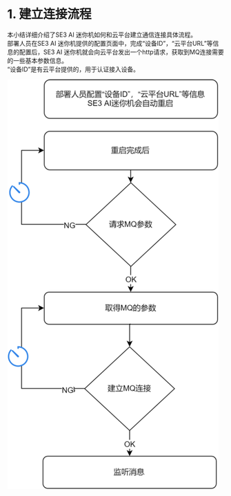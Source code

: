 # 1. 建立连接流程

本小结详细介绍了SE3 AI 迷你机如何和云平台建立通信连接具体流程。  
部署人员在SE3 AI 迷你机提供的配置页面中，完成“设备ID”，“云平台URL”等信息的配置后，SE3 AI 迷你机就会向云平台发出一个http请求，获取到MQ连接需要的一些基本参数信息。  
“设备ID”是有云平台提供的，用于认证接入设备。

![](../../../../.gitbook/assets/mq-jiang-li-jian-jie%20%281%29.png)

